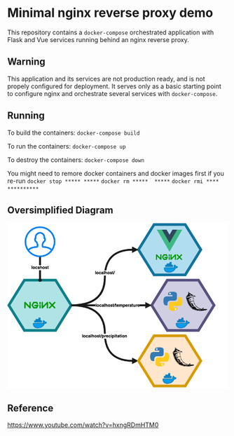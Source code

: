 # Minimal nginx reverse proxy demo

This repository contains a `docker-compose` orchestrated application with Flask and Vue services running behind an nginx reverse proxy.

## Warning

This application and its services are not production ready, and is not propely configured for deployment. It serves only as a basic starting point to configure nginx and orchestrate several services with `docker-compose`.

## Running

To build the containers:
`docker-compose build`

To run the containers:
`docker-compose up`

To destroy the containers:
`docker-compose down`

You might need to remore docker containers and docker images first if you re-run
`docker stop ***** *****`
`docker rm *****  *****`
`docker rmi ****  **********`

## Oversimplified Diagram
<img src="reverse proxy.png"/>


## Reference
https://www.youtube.com/watch?v=hxngRDmHTM0
